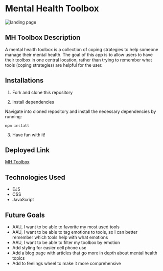 # Mental Health Toolbox

![landing page](https://i.imgur.com/iIKwB7g_d.png?maxwidth=520&shape=thumb&fidelity=high)

## MH Toolbox Description

A mental health toolbox is a collection of coping strategies to help someone manage their mental health. The goal of this app is to allow users to have their toolbox in one central location, rather than trying to remember what tools (coping strategies) are helpful for the user.

## Installations

1. Fork and clone this repository

1. Install dependencies

Navigate into cloned repository and install the necessary dependencies by running:

```
npm install
```

3. Have fun with it!

## Deployed Link

[MH Toolbox](https://mhtoolbox.up.railway.app/)

## Technologies Used

- EJS
- CSS
- JavaScript

## Future Goals

- AAU, I want to be able to favorite my most used tools
- AAU, I want to be able to tag emotions to tools, so I can better remember which tools help with what emotions
- AAU, I want to be able to filter my toolbox by emotion
- Add styling for easier cell phone use
- Add a blog page with articles that go more in depth about mental health topics
- Add to feelings wheel to make it more comprehensive 
